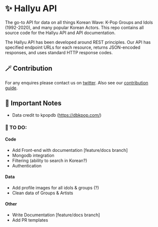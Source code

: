 # ✨ Hallyu API
The go-to API for data on all things Korean Wave: K-Pop Groups and Idols (1992-2020), and many popular Korean Actors. This repo contains all source code for the Hallyu API and API documentation.

The Hallyu API has been developed around REST principles. Our API has specified endpoint URLs for each resource, returns JSON-encoded responses, and uses standard HTTP response codes.

## 🪄 Contribution
For any enquires please contact us on [twitter](https://twitter.com/_elletownsend). Also see our [contribution guide](Contributing.md).

## 🔮 Important Notes
- Data credit to kpopdb (<https://dbkpop.com/>)

### 🌸 TO DO:
#### Code
- Add Front-end with documentation [feature/docs branch]
- Mongodb integration
- Filtering (ability to search in Korean?)
- Authentication

#### Data
- Add profile images for all idols & groups (?)
- Clean data of Groups & Artists 

#### Other
- Write Documentation [feature/docs branch]
- Add PR templates 
